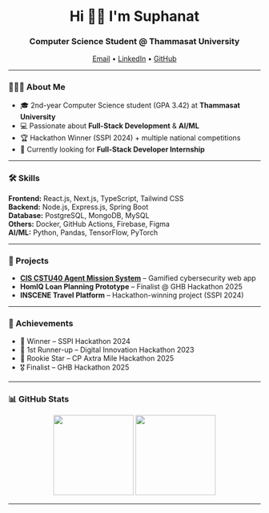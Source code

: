 <h1 align="center">Hi 👋🏻 I'm Suphanat</h1>
<h3 align="center">Computer Science Student @ Thammasat University</h3>

<p align="center">
  <a href="mailto:suphanatchanlek@gmail.com">Email</a> •
  <a href="https://www.linkedin.com/in/suphanat-chanlek-944802305/">LinkedIn</a> •
  <a href="https://github.com/suphanatchanlek30">GitHub</a>
</p>

---

### 👨🏻‍💻 About Me
- 🎓 2nd-year Computer Science student (GPA 3.42) at **Thammasat University**
- 💻 Passionate about **Full-Stack Development** & **AI/ML**
- 🏆 Hackathon Winner (SSPI 2024) + multiple national competitions
- 🚀 Currently looking for **Full-Stack Developer Internship**

---

### 🛠 Skills
**Frontend:** React.js, Next.js, TypeScript, Tailwind CSS  
**Backend:** Node.js, Express.js, Spring Boot  
**Database:** PostgreSQL, MongoDB, MySQL  
**Others:** Docker, GitHub Actions, Firebase, Figma  
**AI/ML:** Python, Pandas, TensorFlow, PyTorch  

---

### 🌟 Projects
- [**CIS CSTU40 Agent Mission System**](https://ics-cstu-40.vercel.app/) – Gamified cybersecurity web app  
- **HomIQ Loan Planning Prototype** – Finalist @ GHB Hackathon 2025  
- **INSCENE Travel Platform** – Hackathon-winning project (SSPI 2024)  

---

### 🏅 Achievements
- 🥇 Winner – SSPI Hackathon 2024  
- 🥈 1st Runner-up – Digital Innovation Hackathon 2023  
- 🌟 Rookie Star – CP Axtra Mile Hackathon 2025  
- 🎖 Finalist – GHB Hackathon 2025  

---

### 📊 GitHub Stats
<p align="center">
  <img src="https://github-readme-stats.vercel.app/api?username=suphanatchanlek30&theme=swift&show_icons=true" height="160" />
  <img src="https://github-readme-stats.vercel.app/api/top-langs/?username=suphanatchanlek30&layout=compact&theme=swift" height="160" />
</p>

---
